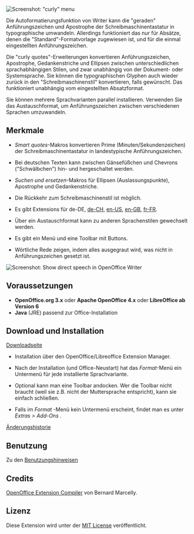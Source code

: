 ![Screenshot: "curly" menu](https://raw.githubusercontent.com/peter88213/curly-de-DE/master/docs/Screenshots/Menu-de.png)

Die Autoformatierungsfunktion von Writer kann die "geraden" Anführungszeichen und Apostrophe der Schreibmaschinentastatur in typographische umwandeln. Allerdings funktioniert das nur für Absätze, denen die "Standard"-Formatvorlage zugewiesen ist, und für die einmal eingestellten Anführungszeichen. 

Die "curly quotes"-Erweiterungen konvertieren Anführungszeichen, Apostrophe, Gedankenstriche und Ellipsen zwischen unterschiedlichen sprachabhängigen Stilen, und zwar unabhängig von der Dokument- oder Systemsprache. Sie können die typographischen Glyphen auch wieder zurück in den "Schreibmaschinenstil" konvertieren, falls gewünscht. Das funktioniert unabhängig vom eingestellten Absatzformat.

Sie können mehrere Sprachvarianten parallel installieren. Verwenden Sie das Austauschformat, um Anführungszeichen zwischen verschiedenen Sprachen umzuwandeln.

## Merkmale

* _Smart quotes_-Makros konvertieren Prime (Minuten/Sekundenzeichen) der Schreibmaschinentastatur in landestypische Anführungszeichen.

* Bei deutschen Texten kann zwischen Gänsefüßchen und Chevrons ("Schwälbchen") hin- und hergeschaltet werden.

* _Suchen und ersetzen_-Makros für Ellipsen (Auslassungspunkte), Apostrophe und Gedankenstriche.

* Die Rückkehr zum Schreibmaschinenstil ist möglich.

* Es gibt Extensions für
 de-DE, 
 [de-CH](https://peter88213.github.io/curly-de-CH), 
 [en-US](https://peter88213.github.io/curly-en-US), 
 [en-GB](https://peter88213.github.io/curly-en-GB), 
 [fr-FR](https://peter88213.github.io/curly-fr-FR).


* Über ein Austauschformat kann zu anderen Sprachenstilen gewechselt werden.

* Es gibt ein Menü und eine Toolbar mit Buttons.

* Wörtliche Rede zeigen, indem alles ausgegraut wird, was nicht in Anführungszeichen gesetzt ist. 

![Screenshot: Show direct speech in OpenOffice Writer](https://raw.githubusercontent.com/peter88213/curly-de-DE/master/docs/Screenshots/DirectSpeech-de.png)


## Voraussetzungen

* __OpenOffice.org 3.x__  oder  __Apache OpenOffice 4.x__  oder  __LibreOffice ab Version 6__
* __Java__  (JRE) passend zur Office-Installation


## Download und Installation

[Downloadseite](https://github.com/peter88213/curly-de-DE/releases/latest)

* Installation über den OpenOffice/Libreoffice Extension Manager.

* Nach der Installation (und Office-Neustart) hat das *Format*-Menü ein Untermenü für jede installierte Sprachvariante.

* Optional kann man eine Toolbar andocken. Wer die Toolbar nicht braucht (weil sie z.B. nicht der Muttersprache entspricht), kann sie einfach schließen.

* Falls im *Format* -Menü kein Untermenü erscheint, findet man es unter *Extras > Add-Ons* .

[Änderungshistorie](changelog)


## Benutzung

Zu den [Benutzungshinweisen](usage)


## Credits

[OpenOffice Extension Compiler](https://wiki.openoffice.org/wiki/Extensions_Packager#Extension_Compiler) von Bernard Marcelly.

## Lizenz

 Diese Extension wird unter der [MIT License](http://www.opensource.org/licenses/mit-license.php) veröffentlicht.